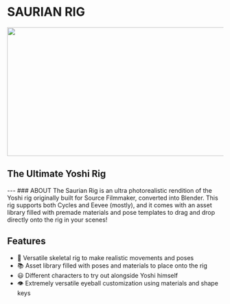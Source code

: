 <h1>
  SAURIAN RIG
</h1>
<div align="center">
  <img src="https://media.discordapp.net/attachments/714378425321652316/1262592790265856040/YoshiWave.png?ex=669728ab&is=6695d72b&hm=688eb6ca3706665ea7b0c052cb83330dce8ebff3384c57b99e59c96045e6df3b&=&format=webp&quality=lossless" width="600" height="300"/>
</div>
<h2>
  The Ultimate Yoshi Rig
</h2>
---
### ABOUT
The Saurian Rig is an ultra photorealistic rendition of the Yoshi rig originally built for Source Filmmaker, converted into Blender. This rig supports both Cycles and Eevee (mostly), and it comes with an asset library filled with premade materials and pose templates to drag and drop directly onto the rig in your scenes!

## Features
- 🦴 Versatile skeletal rig to make realistic movements and poses
- 📚 Asset library filled with poses and materials to place onto the rig
- 😃 Different characters to try out alongside Yoshi himself
- 👁️ Extremely versatile eyeball customization using materials and shape keys
